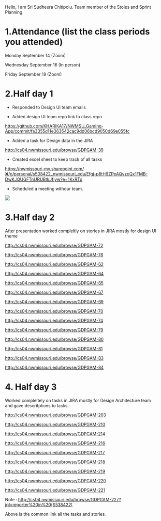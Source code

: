 Hello, I am Sri Sudheera Chitipolu. Team member of the Stoies and Sprint Planning.

# 1.Attendance (list the class periods you attended)

Monday September 14 (Zoom)

Wednesday September 16 (In person)

Friday September 18 (Zoom)

# 2.Half day 1

* Responded to Design UI team emails

* Added design UI team repo link to class repo 

https://github.com/KHARIKA17/NWMSU_Gaming-App/commit/fa3355d11e363542cac9dd06bcd9050d69e055fc

* Added a task for Design data in the JIRA
 
 http://cs04.nwmissouri.edu/browse/GDPGAM-39

* Created excel sheet to keep track of all tasks

https://nwmissouri-my.sharepoint.com/❌/g/personal/s538422_nwmissouri_edu/Efgj-p8tH6ZPoAQvzoQx1FMB-DwKJQUGFTnURUBtkJfIyw?e=1KxRTo

* Scheduled a meeting withour team.

![](https://raw.githubusercontent.com/KHARIKA17/NWMSU_Gaming-App/master/StoriesAndSprintPlanning/Screenshot%20(141).png)

# 3.Half day 2

After presentation worked compleltly on stories in JIRA mostly for design UI theme

http://cs04.nwmissouri.edu/browse/GDPGAM-72

http://cs04.nwmissouri.edu/browse/GDPGAM-76

http://cs04.nwmissouri.edu/browse/GDPGAM-62

http://cs04.nwmissouri.edu/browse/GDPGAM-64

http://cs04.nwmissouri.edu/browse/GDPGAM-65

http://cs04.nwmissouri.edu/browse/GDPGAM-67

http://cs04.nwmissouri.edu/browse/GDPGAM-69

http://cs04.nwmissouri.edu/browse/GDPGAM-70

http://cs04.nwmissouri.edu/browse/GDPGAM-74

http://cs04.nwmissouri.edu/browse/GDPGAM-79

http://cs04.nwmissouri.edu/browse/GDPGAM-80

http://cs04.nwmissouri.edu/browse/GDPGAM-81

http://cs04.nwmissouri.edu/browse/GDPGAM-83

http://cs04.nwmissouri.edu/browse/GDPGAM-84


# 4. Half day 3 

Worked compleltely on tasks in JIRA mostly for Design Architecture team and gave descritptions to tasks.

http://cs04.nwmissouri.edu/browse/GDPGAM-203

http://cs04.nwmissouri.edu/browse/GDPGAM-210

http://cs04.nwmissouri.edu/browse/GDPGAM-214

http://cs04.nwmissouri.edu/browse/GDPGAM-216

http://cs04.nwmissouri.edu/browse/GDPGAM-217

http://cs04.nwmissouri.edu/browse/GDPGAM-218

http://cs04.nwmissouri.edu/browse/GDPGAM-219

http://cs04.nwmissouri.edu/browse/GDPGAM-220

http://cs04.nwmissouri.edu/browse/GDPGAM-221


Note : http://cs04.nwmissouri.edu/browse/GDPGAM-227?jql=reporter%20in%20(S538422)

Above is the common link all the tasks and stories.
